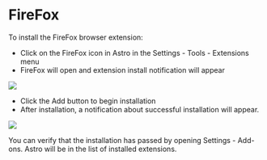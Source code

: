 # FireFox

To install the FireFox browser extension:&#x20;

* Click on the FireFox icon in Astro in the Settings - Tools - Extensions menu
* FireFox will open and extension install notification will appear

![](../../../.gitbook/assets/setup\_ff1.png)

* Click the Add button to begin installation
* After installation, a notification about successful installation will appear.

![](../../../.gitbook/assets/setup\_ff2.png)

You can verify that the installation has passed by opening Settings - Add-ons.  Astro will be in the list of installed extensions.
